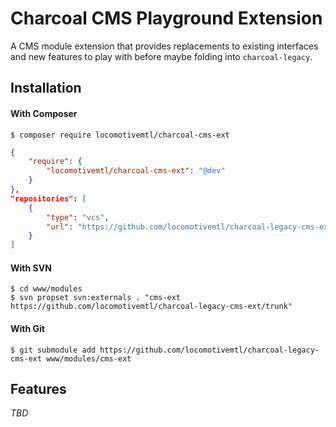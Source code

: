Charcoal CMS Playground Extension
=================================

A CMS module extension that provides replacements to existing interfaces and new features to play with before maybe folding into `charcoal-legacy`.

## Installation

#### With Composer

```shell
$ composer require locomotivemtl/charcoal-cms-ext
```

```json
{
	"require": {
		"locomotivemtl/charcoal-cms-ext": "@dev"
	}
},
"repositories": [
	{
		"type": "vcs",
		"url": "https://github.com/locomotivemtl/charcoal-legacy-cms-ext"
	}
]
```

#### With SVN

```shell
$ cd www/modules
$ svn propset svn:externals . "cms-ext https://github.com/locomotivemtl/charcoal-legacy-cms-ext/trunk"
```

#### With Git

```shell
$ git submodule add https://github.com/locomotivemtl/charcoal-legacy-cms-ext www/modules/cms-ext
```

## Features

_TBD_
